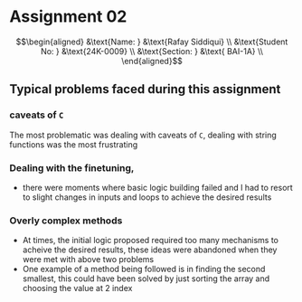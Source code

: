 
# Assignment 02

$$\begin{aligned}
&\text{Name: } &\text{Rafay Siddiqui} \\
&\text{Student No: } &\text{24K-0009} \\
&\text{Section: } &\text{ BAI-1A} \\
\end{aligned}$$

## Typical problems faced during this assignment

### caveats of `C`
The most problematic was dealing with caveats of `C`, dealing with string functions was the most frustrating
### Dealing with the finetuning, 
- there were moments where basic logic building failed and I had to resort to slight changes in inputs and loops to achieve the desired results
### Overly complex methods
- At times, the initial logic proposed required too many mechanisms to acheive the desired results, these ideas were abandoned when they were met with above two problems
- One example of a method being followed is in finding the second smallest, this could have been solved by just sorting the array and choosing the value at 2 index
